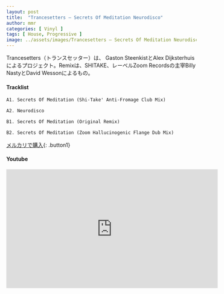```yaml
---
layout: post
title:  "Trancesetters – Secrets Of Meditation Neurodisco"
author: mmr
categories: [ Vinyl ]
tags: [ House, Progressive ]
image: ../assets/images/Trancesetters – Secrets Of Meditation Neurodisco.webp
---
```


Trancesetters（トランスセッター）は、 Gaston SteenkistとAlex Dijksterhuisによるプロジェクト。Remixは、SHITAKE、レーベルZoom Recordsの主宰Billy NastyとDavid Wessonによるもの。

#### Tracklist
```md
A1. Secrets Of Meditation (Shi-Take' Anti-Fromage Club Mix)

A2. Neurodisco

B1. Secrets Of Meditation (Original Remix)

B2. Secrets Of Meditation (Zoom Hallucinogenic Flange Dub Mix)
```

[メルカリで購入](https://jp.mercari.com/item/m54094258963?afid=6142608987){: .button1}

#### Youtube
<iframe width="560" height="315" src="https://www.youtube.com/embed/j0Jk1VP6Z80?si=Pm9-Kshxdo7l44ce" title="YouTube video player" frameborder="0" allow="accelerometer; autoplay; clipboard-write; encrypted-media; gyroscope; picture-in-picture; web-share" referrerpolicy="strict-origin-when-cross-origin" allowfullscreen></iframe>
